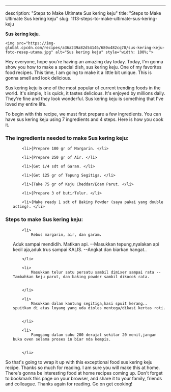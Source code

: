 ---
description: "Steps to Make Ultimate Sus kering keju"
title: "Steps to Make Ultimate Sus kering keju"
slug: 1113-steps-to-make-ultimate-sus-kering-keju

<p>
	<strong>Sus kering keju</strong>. 
	
</p>
<p>
	
	<img src="https://img-global.cpcdn.com/recipes/a36a239a82d54146/680x482cq70/sus-kering-keju-foto-resep-utama.jpg" alt="Sus kering keju" style="width: 100%;">
	
	
</p>
<p>
	Hey everyone, hope you're having an amazing day today. Today, I'm gonna show you how to make a special dish, sus kering keju. One of my favorites food recipes. This time, I am going to make it a little bit unique. This is gonna smell and look delicious.
</p>
	
<p>
	
</p>
<p>
	Sus kering keju is one of the most popular of current trending foods in the world. It's simple, it is quick, it tastes delicious. It's enjoyed by millions daily. They're fine and they look wonderful. Sus kering keju is something that I've loved my entire life.
</p>

<p>
To begin with this recipe, we must first prepare a few ingredients. You can have sus kering keju using 7 ingredients and 4 steps. Here is how you cook it.
</p>

<h3>The ingredients needed to make Sus kering keju:</h3>

<ol>
	
		<li>{Prepare 100 gr of Margarin. </li>
	
		<li>{Prepare 250 gr of Air. </li>
	
		<li>{Get 1/4 sdt of Garam. </li>
	
		<li>{Get 125 gr of Tepung Segitiga. </li>
	
		<li>{Take 75 gr of Keju Cheddar/Edam Parut. </li>
	
		<li>{Prepare 3 of butirTelur. </li>
	
		<li>{Make ready 1 sdt of Baking Powder (saya pakai yang double acting). </li>
	
</ol>
<p>
	
</p>

<h3>Steps to make Sus kering keju:</h3>

<ol>
	
		<li>
			Rebus margarin, air, dan garam. 
Aduk sampai mendidih. Matikan api.
--Masukkan tepung,nyalakan api kecil aja,aduk trus sampai KALIS. --Angkat dan biarkan hangat..
			
			
		</li>
	
		<li>
			Masukkan telur satu persatu sambil dimixer sampai rata --Tambahkan keju parut, dan baking powder sambil dikocok rata.
			
			
		</li>
	
		<li>
			Masukkan dalam kantung segitiga,kasi spuit kerang.. spuitkan di atas loyang yang uda dioles mentega/dikasi kertas roti.
			
			
		</li>
	
		<li>
			Panggang dalam suhu 200 derajat sekitar 20 menit,jangan buka oven selama proses in biar nda kempis.
			
			
		</li>
	
</ol>

<p>
	
</p>

<p>
	So that's going to wrap it up with this exceptional food sus kering keju recipe. Thanks so much for reading. I am sure you will make this at home. There's gonna be interesting food at home recipes coming up. Don't forget to bookmark this page on your browser, and share it to your family, friends and colleague. Thanks again for reading. Go on get cooking!
</p>
